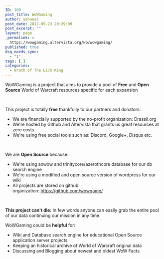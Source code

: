 ```yaml
---
ID: 100
post_title: WoWGaming
author: yehonal
post_date: 2017-05-23 20:39:09
post_excerpt: ""
layout: page
_permalink: >
  https://wowgaming.altervista.org/wp/wowgaming/
published: true
dsq_needs_sync:
  - "1"
tags: [ ]
categories:
  - Wrath of The Lich King
---
```

WoWGaming is a project that aims to provide a pool of <strong>Free</strong> and<strong> Open Source</strong> World of Warcraft resources specific for each expansion

&nbsp;

This project is totally <strong>free</strong> thankfully to our partners and donators:
<ul>
 	<li>We are financially supported by the no-profit organization: Drassil.org</li>
 	<li>We're hosted by Github and Altervista that grants us great resources at zero costs.</li>
 	<li>We're using free social tools such as: Discord, Google+, Disqus etc.</li>
</ul>
&nbsp;

We are <strong>Open Source</strong> because:
<ul>
 	<li>We're using aowow and trinitycore/azerothcore database for our db search engine</li>
 	<li>We're using a modified and open source version of wordpress for our wiki</li>
 	<li>All projects are stored on github organization: <a href="https://github.com/wowgame/">https://github.com/wowgame/</a></li>
</ul>
&nbsp;

<strong>This project can't die:</strong> In few words anyone can easily grab the entire pool of our data continuing our mission in any time.
<div class=" bd-layoutcontainer-5 bd-columns bd-no-margins">
<div class="bd-container-inner">
<div class="container-fluid">
<div class="row ">
<div class=" bd-columnwrapper-19 col-lg-12 col-sm-12">
<div class="bd-layoutcolumn-19 bd-column">
<div class="bd-vertical-align-wrapper">WoWGaming could be <strong>helpful</strong> for:</div>
</div>
</div>
</div>
</div>
</div>
</div>
<div class=" bd-layoutcontainer-14 bd-columns bd-no-margins">
<div class="bd-container-inner">
<div class="container-fluid">
<div class="row ">
<div class=" bd-columnwrapper-38 col-lg-12 col-sm-12">
<div class="bd-layoutcolumn-38 bd-column">
<div class="bd-vertical-align-wrapper">
<ul class=" bd-textblock-27 bd-content-element">
 	<li>Wiki and Database search engine for educational Open Source application server projects</li>
 	<li>Keeping an historical archive of World of Warcraft original data</li>
 	<li>Discussing and Blogging about newest and oldest WoW Facts</li>
</ul>
</div>
</div>
</div>
</div>
</div>
</div>
</div>